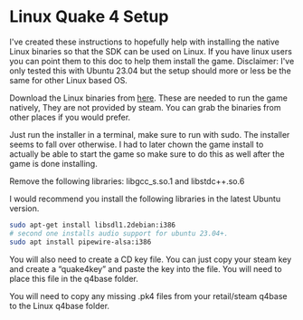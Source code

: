 # Linux Quake 4 Setup
I've created these instructions to hopefully help with installing the native Linux binaries so that the SDK can be used on Linux. If you have linux users you can point them to this doc to help them install the game.
Disclaimer: I've only tested this with Ubuntu 23.04 but the setup should more or less be the same for other Linux based OS.

Download the Linux binaries from [here](https://drive.proton.me/urls/7SJAA678RM#p4fEhFelkAFG). These are needed to run the game natively, They are not provided by steam. You can grab the binaries from other places if you would prefer. 

Just run the installer in a terminal, make sure to run with sudo. The installer seems to fall over otherwise. I had to later chown the game install to actually be able to start the game so make sure to do this as well after the game is done installing.

Remove the following libraries: libgcc_s.so.1 and libstdc++.so.6

I would recommend you install the following libraries in the latest Ubuntu version.

```bash
sudo apt-get install libsdl1.2debian:i386
# second one installs audio support for ubuntu 23.04+.
sudo apt install pipewire-alsa:i386
```

You will also need to create a CD key file. You can just copy your steam key and create a “quake4key” and paste the key into the file. You will need to place this file in the q4base folder.

You will need to copy any missing .pk4 files from your retail/steam q4base to the Linux q4base folder.

